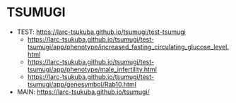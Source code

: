 # TSUMUGI

- TEST: https://larc-tsukuba.github.io/tsumugi/test-tsumugi
  - https://larc-tsukuba.github.io/tsumugi/test-tsumugi/app/phenotype/increased_fasting_circulating_glucose_level.html
  - https://larc-tsukuba.github.io/tsumugi/test-tsumugi/app/phenotype/male_infertility.html
  - https://larc-tsukuba.github.io/tsumugi/test-tsumugi/app/genesymbol/Rab10.html
- MAIN: https://larc-tsukuba.github.io/tsumugi/
